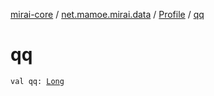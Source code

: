[mirai-core](../../index.md) / [net.mamoe.mirai.data](../index.md) / [Profile](index.md) / [qq](./qq.md)

# qq

`val qq: `[`Long`](https://kotlinlang.org/api/latest/jvm/stdlib/kotlin/-long/index.html)